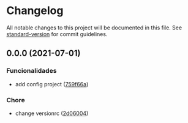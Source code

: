 # Changelog

All notable changes to this project will be documented in this file. See [standard-version](https://github.com/conventional-changelog/standard-version) for commit guidelines.

## 0.0.0 (2021-07-01)


### Funcionalidades

* add config project ([759f66a](https://github.com/joaopavila/poc-changelog/commit/759f66af4e1e0261acff3be1546644aaf7930f1c))


### Chore

* change versionrc ([2d06004](https://github.com/joaopavila/poc-changelog/commit/2d06004c6e84e46ebee590ffa8e9de0fdd47e59f))
